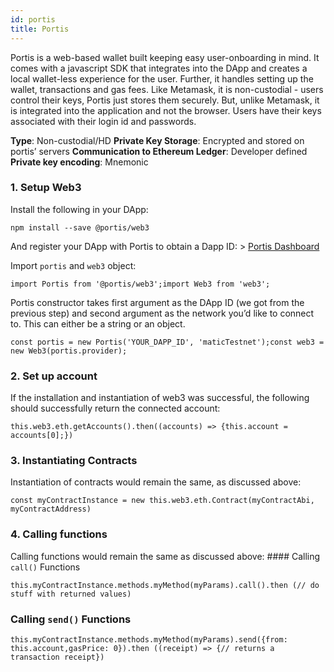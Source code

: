 ```yaml
---
id: portis
title: Portis
---
```

Portis is a web-based wallet built keeping easy user-onboarding in mind. It comes with a javascript SDK that integrates into the DApp and creates a local wallet-less experience for the user. Further, it handles setting up the wallet, transactions and gas fees. Like Metamask, it is non-custodial - users control their keys, Portis just stores them securely. But, unlike Metamask, it is integrated into the application and not the browser. Users have their keys associated with their login id and passwords.

**Type**: Non-custodial/HD 
**Private Key Storage**: Encrypted and stored on portis’ servers 
**Communication to Ethereum Ledger**: Developer defined 
**Private key encoding**: Mnemonic

### 1. Setup Web3

Install the following in your DApp:

    npm install --save @portis/web3

And register your DApp with Portis to obtain a Dapp ID: > [Portis Dashboard](https://dashboard.portis.io/)

Import `portis` and `web3` object:

    import Portis from '@portis/web3';import Web3 from 'web3';

Portis constructor takes first argument as the DApp ID (we got from the previous step) and second argument as the network you’d like to connect to. This can either be a string or an object.

    const portis = new Portis('YOUR_DAPP_ID', 'maticTestnet');const web3 = new Web3(portis.provider);

### 2. Set up account

If the installation and instantiation of web3 was successful, the following should successfully return the connected account:

    this.web3.eth.getAccounts().then((accounts) => {this.account = accounts[0];})

### 3. Instantiating Contracts

Instantiation of contracts would remain the same, as discussed above:

    const myContractInstance = new this.web3.eth.Contract(myContractAbi, myContractAddress)

### 4. Calling functions

Calling functions would remain the same as discussed above: #### Calling `call()` Functions

    this.myContractInstance.methods.myMethod(myParams).call().then (// do stuff with returned values)

### Calling `send()` Functions

    this.myContractInstance.methods.myMethod(myParams).send({from: this.account,gasPrice: 0}).then ((receipt) => {// returns a transaction receipt})
